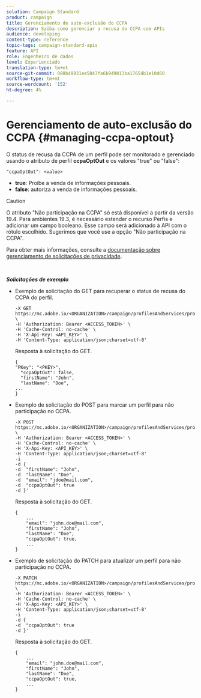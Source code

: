 ```yaml
---
solution: Campaign Standard
product: campaign
title: Gerenciamento de auto-exclusão do CCPA
description: Saiba como gerenciar a recusa do CCPA com APIs
audience: developing
content-type: reference
topic-tags: campaign-standard-apis
feature: API
role: Engenheiro de dados
level: Experienciado
translation-type: tm+mt
source-git-commit: 088b49931ee5047fa6b949813ba17654b1e10d60
workflow-type: tm+mt
source-wordcount: '152'
ht-degree: 4%

---
```



# Gerenciamento de auto-exclusão do CCPA {#managing-ccpa-optout}

O status de recusa da CCPA de um perfil pode ser monitorado e gerenciado usando o atributo de perfil **ccpaOptOut** e os valores &quot;true&quot; ou &quot;false&quot;:

`"ccpaOptOut": <value>`

* **true**: Proíbe a venda de informações pessoais.
* **false**: autoriza a venda de informações pessoais.

>[!CAUTION]
>
>O atributo &quot;Não participação na CCPA&quot; só está disponível a partir da versão 19.4. Para ambientes 19.3, é necessário estender o recurso Perfis e adicionar um campo booleano. Esse campo será adicionado à API com o rótulo escolhido. Sugerimos que você use a opção &quot;Não participação na CCPA&quot;.
>
>Para obter mais informações, consulte a [documentação sobre gerenciamento de solicitações de privacidade](../../start/using/privacy-requests.md#sale-of-personal-information-ccpa).

<br/>

***Solicitações de exemplo***

* Exemplo de solicitação do GET para recuperar o status de recusa do CCPA do perfil.

   ```
   -X GET https://mc.adobe.io/<ORGANIZATION>/campaign/profilesAndServices/profile/<PKEY> \
   -H 'Authorization: Bearer <ACCESS_TOKEN>' \
   -H 'Cache-Control: no-cache' \
   -H 'X-Api-Key: <API_KEY>' \
   -H 'Content-Type: application/json;charset=utf-8'
   ```

   Resposta à solicitação do GET.

   ```
   {
   "PKey": "<PKEY>",
     "ccpaOptOut": false,
     "firstName": "John",
     "lastName": "Doe",
   ...
   }
   ```

* Exemplo de solicitação do POST para marcar um perfil para não participação no CCPA.

   ```
   -X POST https://mc.adobe.io/<ORGANIZATION>/campaign/profilesAndServices/profile/ \
   -H 'Authorization: Bearer <ACCESS_TOKEN>' \
   -H 'Cache-Control: no-cache' \
   -H 'X-Api-Key: <API_KEY>' \
   -H 'Content-Type: application/json;charset=utf-8'
   -i
   -d {
   -d  "firstName": "John",
   -d  "lastName": "Doe",
   -d  "email": "jdoe@mail.com",
   -d  "ccpaOptOut": true
   -d }'
   ```

   Resposta à solicitação do GET.

   ```
   {
       ...
       "email": "john.doe@mail.com",
       "firstName": "John",
       "lastName": "Doe",
       "ccpaOptOut": true,
       ...
   }
   ```

* Exemplo de solicitação do PATCH para atualizar um perfil para não participação no CCPA.

   ```
   -X PATCH https://mc.adobe.io/<ORGANIZATION>/campaign/profilesAndServices/profile/<PKEY> \
   -H 'Authorization: Bearer <ACCESS_TOKEN>' \
   -H 'Cache-Control: no-cache' \
   -H 'X-Api-Key: <API_KEY>' \
   -H 'Content-Type: application/json;charset=utf-8'
   -i
   -d {
   -d  "ccpaOptOut": true
   -d }'
   ```

   Resposta à solicitação do GET.

   ```
   {
       ...
       "email": "john.doe@mail.com",
       "firstName": "John",
       "lastName": "Doe",
       "ccpaOptOut": true,
       ...
   }
   ```
